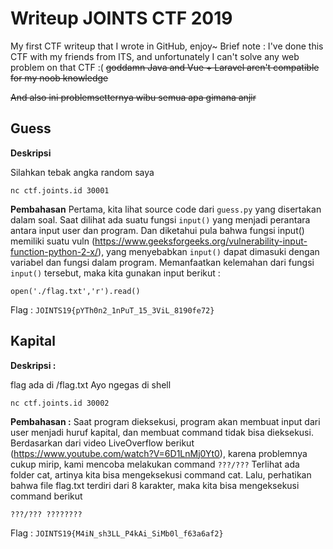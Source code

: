 # Writeup JOINTS CTF 2019

My first CTF writeup that I wrote in GitHub, enjoy~
Brief note : I've done this CTF with my friends from ITS, and unfortunately I can't solve any web problem on that CTF :( ~~goddamn Java and Vue + Laravel aren't compatible for my noob knowledge~~

~~And also ini problemsetternya wibu semua apa gimana anjir~~

## Guess
**Deskripsi**

Silahkan tebak angka random saya

`nc ctf.joints.id 30001`

**Pembahasan**
Pertama, kita lihat source code dari `guess.py` yang disertakan dalam soal.
Saat dilihat ada suatu fungsi `input()` yang menjadi perantara antara input user dan program. Dan diketahui pula bahwa fungsi input() memiliki suatu vuln (https://www.geeksforgeeks.org/vulnerability-input-function-python-2-x/), yang menyebabkan `input()` dapat dimasuki dengan variabel dan fungsi dalam program.
Memanfaatkan kelemahan dari fungsi `input()` tersebut, maka kita gunakan input berikut :

    open('./flag.txt','r').read()

Flag : `JOINTS19{pYTh0n2_1nPuT_15_3ViL_8190fe72}`


## Kapital
**Deskripsi :**

flag ada di /flag.txt
Ayo ngegas di shell

`nc ctf.joints.id 30002`

**Pembahasan :**
Saat program dieksekusi, program akan membuat input dari user menjadi huruf kapital, dan membuat command tidak bisa dieksekusi. Berdasarkan dari video LiveOverflow berikut (https://www.youtube.com/watch?V=6D1LnMj0Yt0), karena problemnya cukup mirip,  kami mencoba melakukan command `???/???`
Terlihat ada folder cat, artinya kita bisa mengeksekusi command cat.
Lalu, perhatikan bahwa file flag.txt terdiri dari 8 karakter, maka kita bisa mengeksekusi command berikut

    ???/??? ????????

Flag : `JOINTS19{M4iN_sh3LL_P4kAi_SiMb0l_f63a6af2}`
